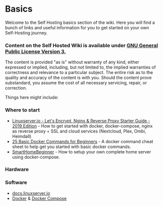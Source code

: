 # Basics

Welcome to the Self Hosting basics section of the wiki. Here you will find a bunch of links and useful information for you to get started on your own Self-Hosting journey.

### Content on the Self Hosted Wiki is available under [GNU General Public License Version 3.](https://www.gnu.org/licenses/gpl-3.0.en.html)

The content is provided "as is" without warranty of any kind, either expressed or implied, including, but not limited to, the implied warranties of correctness and relevance to a particular subject. The entire risk as to the quality and accuracy of the content is with you. Should the content prove substandard, you assume the cost of all necessary servicing, repair, or correction.

Things here might include:

### Where to start<br>
  * [Linuxserver.io - Let's Encrypt, Nginx & Reverse Proxy Starter Guide - 2019 Edition](https://blog.linuxserver.io/2019/04/25/letsencrypt-nginx-starter-guide/#nextcloudsubdomainreverseproxyexample) - How to get started with docker, docker-compose, nginx as reverse proxy + SSL and cloud services (Nextcloud, Plex, Ombi, Heimdall)
  * [25 Basic Docker Commands for Beginners](http://codeopolis.com/posts/25-basic-docker-commands-for-beginners/) - A docker command cheat sheet to help get you started with basic docker commands.
  * [SmartHomeBeginner](https://www.smarthomebeginner.com/) - How to setup your own complete home server using docker-compose.
### Hardware
### Software
  * [docs.linuxserver.io](https://docs.linuxserver.io/)
  * [Docker](https://www.docker.com/) & [Docker Compose](https://docs.docker.com/compose/)
